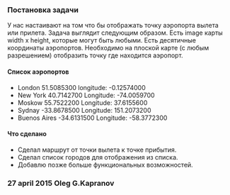 ### Постановка задачи

У нас настаивают на том что бы отображать точку аэропорта
вылета или прилета. Задача выглядит следующим образом.
Есть image карты width x height, которые могут быть любыми.
Есть десятичные координаты аэропортов. Необходимо на плоской
карте (с любым разрешением) отобразить точку где находится аэропорт.

#### Список аэропортов

- London        51.5085300  longitude: -0.12574000
- New York      40.7142700  Longitude: -74.0059700
- Moskow        55.7522200  Longitude:  37.6155600
- Sydnay        -33.8678500 Longitude: 151.2073200
- Buenos Aires  -34.6131500 Longitude: -58.3772300

#### Что сделано

- Сделал маршрут от точки вылета к точке прибытия.
- Сделал список городов для отображения из списка.
- Добавлю позже больше функциональных возможностей.

### 27 april 2015 Oleg G.Kapranov
